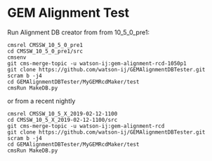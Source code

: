 # GEM Alignment Test

Run Alignment DB creator from from 10_5_0_pre1:
```
cmsrel CMSSW_10_5_0_pre1
cd CMSSW_10_5_0_pre1/src
cmsenv
git cms-merge-topic -u watson-ij:gem-alignment-rcd-1050p1
git clone https://github.com/watson-ij/GEMAlignmentDBTester.git
scram b -j4
cd GEMAlignmentDBTester/MyGEMRcdMaker/test
cmsRun MakeDB.py
```

or from a recent nightly

```
cmsrel CMSSW_10_5_X_2019-02-12-1100
cd CMSSW_10_5_X_2019-02-12-1100/src
git cms-merge-topic -u watson-ij:gem-alignment-rcd
git clone https://github.com/watson-ij/GEMAlignmentDBTester.git
scram b -j4
cd GEMAlignmentDBTester/MyGEMRcdMaker/test
cmsRun MakeDB.py
```
